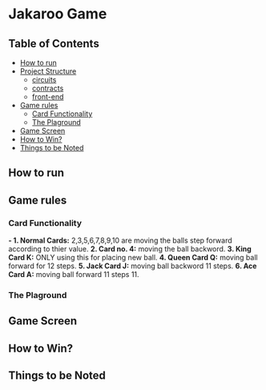 # Jakaroo Game


## Table of Contents <!-- omit in toc -->

- [How to run]()
- [Project Structure]()
  - [circuits]()
  - [contracts]()
  - [front-end]()
- [Game rules]()
  - [Card Functionality]()
  - [The Plaground]()
- [Game Screen]()
- [How to Win?]()
- [Things to be Noted]()



## How to run


## Game rules

### Card Functionality
  **- 1. Normal Cards:** 2,3,5,6,7,8,9,10 are moving the balls step forward according to thier value.
   **2. Card no. 4:** moving the ball backword.
   **3. King Card K:** ONLY using this for placing new ball.
   **4. Queen Card Q:** moving ball forward for 12 steps.
   **5. Jack Card J:** moving ball backword 11 steps.
   **6. Ace Card A:** moving ball forward 11 steps 11.

### The Plaground

## Game Screen


## How to Win?


## Things to be Noted
